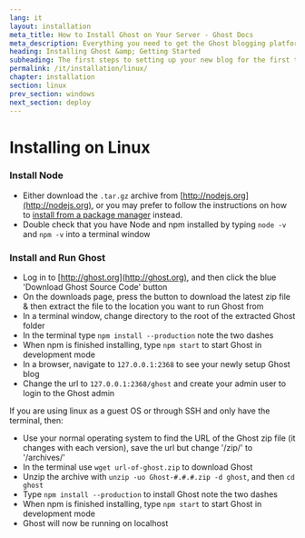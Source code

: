 ```yaml
---
lang: it
layout: installation
meta_title: How to Install Ghost on Your Server - Ghost Docs
meta_description: Everything you need to get the Ghost blogging platform up and running on your local or remote environement.
heading: Installing Ghost &amp; Getting Started
subheading: The first steps to setting up your new blog for the first time.
permalink: /it/installation/linux/
chapter: installation
section: linux
prev_section: windows
next_section: deploy
---
```



# Installing on Linux <a id="install-linux"></a>

### Install Node

*   Either download the `.tar.gz` archive from [http://nodejs.org](http://nodejs.org), or you may prefer to follow the instructions on how to [install from a package manager](https://github.com/joyent/node/wiki/Installing-Node.js-via-package-manager) instead.
*   Double check that you have Node and npm installed by typing `node -v` and `npm -v` into a terminal window

### Install and Run Ghost

*   Log in to [http://ghost.org](http://ghost.org), and then click the blue 'Download Ghost Source Code' button
*   On the downloads page, press the button to download the latest zip file & then extract the file to the location you want to run Ghost from
*   In a terminal window, change directory to the root of the extracted Ghost folder
*   In the terminal type `npm install --production` <span class="note">note the two dashes</span>
*   When npm is finished installing, type `npm start` to start Ghost in development mode
*   In a browser, navigate to <code class="path">127.0.0.1:2368</code> to see your newly setup Ghost blog
*   Change the url to <code class="path">127.0.0.1:2368/ghost</code> and create your admin user to login to the Ghost admin

If you are using linux as a guest OS or through SSH and only have the terminal, then:

*   Use your normal operating system to find the URL of the Ghost zip file (it changes with each version), save the url but change '/zip/' to '/archives/'
*   In the terminal use `wget url-of-ghost.zip` to download Ghost
*   Unzip the archive with `unzip -uo Ghost-#.#.#.zip -d ghost`, and then `cd ghost`
*   Type `npm install --production` to install Ghost <span class="note">note the two dashes</span>
*   When npm is finished installing, type `npm start` to start Ghost in development mode
*   Ghost will now be running on localhost

